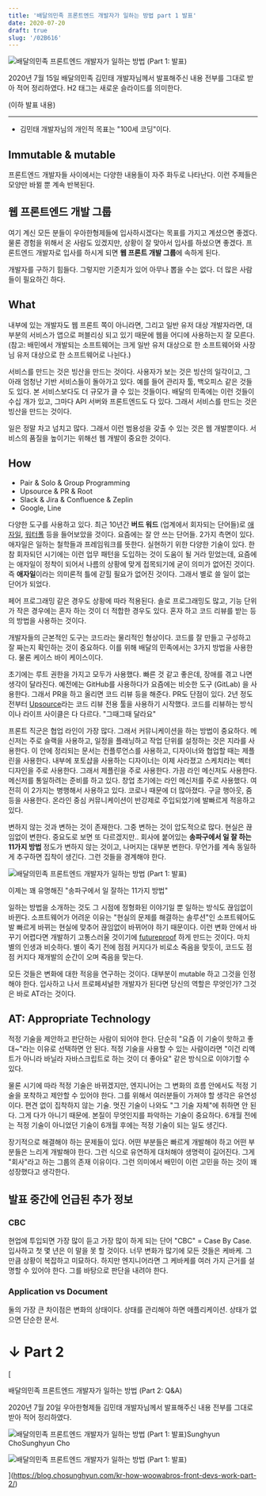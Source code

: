 ```yaml
---
title: '배달의민족 프론트엔드 개발자가 일하는 방법 part 1 발표'
date: 2020-07-20
draft: true
slug: '/02B616'
---
```


![배달의민족 프론트엔드 개발자가 일하는 방법 (Part 1: 발표)](images/min-baemin.001-1.png)

2020년 7월 15일 배달의민족 김민태 개발자님께서 발표해주신 내용 전부를 그대로 받아 적어 정리하였다. H2 태그는 새로운 슬라이드를 의미한다.

(이하 발표 내용)

---

- 김민태 개발자님의 개인적 목표는 "100세 코딩"이다.

## Immutable & mutable

프론트엔드 개발자들 사이에서는 다양한 내용들이 자주 화두로 나타난다. 이런 주제들은 모양만 바뀔 뿐 계속 반복된다.

## 웹 프론트엔드 개발 그룹

여기 계신 모든 분들이 우아한형제들에 입사하시겠다는 목표를 가지고 계셨으면 좋겠다. 물론 경험을 위해서 온 사람도 있겠지만, 상황이 잘 맞아서 입사를 하셨으면 좋겠다. 프론트엔드 개발자로 입사를 하시게 되면 **웹 프론트 개발 그룹**에 속하게 된다.

개발자를 구하기 힘들다. 그렇지만 기준치가 있어 아무나 뽑을 수는 없다. 더 많은 사람들이 필요하긴 하다.

## What

내부에 있는 개발자도 웹 프론트 쪽이 아니라면, 그리고 일반 유저 대상 개발자라면, 대부분의 서비스가 앱으로 퍼블리싱 되고 있기 때문에 웹을 어디에 사용하는지 잘 모른다. (참고: 배민에서 개발되는 소프트웨어는 크게 일반 유저 대상으로 한 소프트웨어와 사장님 유저 대상으로 한 소프트웨어로 나뉜다.)

서비스를 만드는 것은 빙산을 만드는 것이다. 사용자가 보는 것은 빙산의 일각이고, 그 아래 엄청난 기반 서비스들이 돌아가고 있다. 예를 들어 관리자 툴, 백오피스 같은 것들도 있다. 본 서비스보다도 더 규모가 클 수 있는 것들이다. 배달의 민족에는 이런 것들이 수십 개가 있고, 그마다 API 서버와 프론트엔드도 다 있다. 그래서 서비스를 만드는 것은 빙산을 만드는 것이다.

일은 정말 차고 넘치고 많다. 그래서 이런 범용성을 갖출 수 있는 것은 웹 개발뿐이다. 서비스의 품질을 높이기는 위해선 웹 개발이 중요한 것이다.

## How

- Pair & Solo & Group Programming
- Upsource & PR & Root
- Slack & Jira & Confluence & Zeplin
- Google, Line

다양한 도구를 사용하고 있다. 최근 10년간 **버드 워드** (업계에서 회자되는 단어들)로 [애자일](https://ko.wikipedia.org/wiki/%EC%95%A0%EC%9E%90%EC%9D%BC_%EC%86%8C%ED%94%84%ED%8A%B8%EC%9B%A8%EC%96%B4_%EA%B0%9C%EB%B0%9C), [워터폴](https://ko.wikipedia.org/wiki/%EC%95%A0%EC%9E%90%EC%9D%BC_%EC%86%8C%ED%94%84%ED%8A%B8%EC%9B%A8%EC%96%B4_%EA%B0%9C%EB%B0%9C) 등을 들어보았을 것이다. 요즘에는 잘 안 쓰는 단어들. 2가지 측면이 있다. 애자일은 일하는 철학들과 프레임워크를 뜻한다. 실현하기 위한 다양한 기술이 있다. 한참 회자되던 시기에는 이런 업무 패턴을 도입하는 것이 도움이 될 거라 믿었는데, 요즘에는 애자일이 정착이 되어서 나름의 상황에 맞게 접목되기에 굳이 의미가 없어진 것이다. 즉 **애자일**이라는 의미론적 틀에 갇힐 필요가 없어진 것이다. 그래서 별로 쓸 일이 없는 단어가 되었다.

페어 프로그래밍 같은 경우도 상황에 따라 적용된다. 솔로 프로그래밍도 많고, 기능 단위가 작은 경우에는 혼자 하는 것이 더 적합한 경우도 있다. 혼자 하고 코드 리뷰를 받는 등의 방법을 사용하는 것이다.

개발자들의 근본적인 도구는 코드라는 물리적인 형상이다. 코드를 잘 만들고 구성하고 잘 짜는지 확인하는 것이 중요하다. 이를 위해 배달의 민족에서는 3가지 방법을 사용한다. 물론 케이스 바이 케이스이다.

초기에는 루트 권한을 가지고 모두가 사용했다. 빠른 것 같고 좋은데, 장애를 겪고 나면 생각이 달라진다. 예전에는 GitHub를 사용하다가 요즘에는 비슷한 도구 (GitLab) 을 사용한다. 그래서 PR을 하고 올리면 코드 리뷰 등을 해준다. PR도 단점이 있다. 2년 정도 전부터 [Upsource](https://www.jetbrains.com/upsource/)라는 코드 리뷰 전용 툴을 사용하기 시작했다. 코드를 리뷰하는 방식이나 라이프 사이클은 다 다르다. "그때그때 달라요"

프론트 직군은 협업 라인이 가장 많다. 그래서 커뮤니케이션을 하는 방법이 중요하다. 메신저는 주로 슬랙을 사용하고, 일정을 플래닝하고 작업 단위를 설정하는 것은 지라를 사용한다. 이 안에 정리되는 문서는 컨플루언스를 사용하고, 디자이너와 협업할 때는 제플린을 사용한다. 내부에 포토샵을 사용하는 디자이너는 이제 사라졌고 스케치라는 벡터 디자인을 주로 사용한다. 그래서 제플린을 주로 사용한다. 가끔 라인 메신저도 사용한다. 메신저를 통일하려는 준비를 하고 있다. 창업 초기에는 라인 메신저를 주로 사용했다. 여전히 이 2가지는 병행해서 사용하고 있다. 코로나 때문에 더 많아졌다. 구글 행아웃, 줌 등을 사용한다. 온라인 중심 커뮤니케이션이 반강제로 주입되었기에 발빠르게 적응하고 있다.

변하지 않는 것과 변하는 것이 존재한다. 그중 변하는 것이 압도적으로 많다. 현실은 끊임없이 변한다. 중요도로 보면 또 다르겠지만.. 회사에 붙어있는 **송파구에서 일 잘 하는 11가지 방법** 정도가 변하지 않는 것이고, 나머지는 대부분 변한다. 무언가를 계속 동일하게 추구하면 집착이 생긴다. 그런 것들을 경계해야 한다.

![배달의민족 프론트엔드 개발자가 일하는 방법 (Part 1: 발표)](images/min-songpa.jpeg)

이제는 꽤 유명해진 "송파구에서 일 잘하는 11가지 방법"

일하는 방법을 소개하는 것도 그 시점에 정형화된 이야기일 뿐 일하는 방식도 끊임없이 바뀐다. 소프트웨어가 어려운 이유는 "현실의 문제를 해결하는 솔루션"인 소프트웨어도 발 빠르게 바뀌는 현실에 맞추어 끊임없이 바뀌어야 하기 때문이다. 이런 변화 안에서 바꾸기 어렵다면 개발하기 고통스러울 것이기에 [futureproof](https://en.wikipedia.org/wiki/Future_proof) 하게 만드는 것이다. 마치 별의 인생과 비슷하다. 별이 죽기 전에 점점 커지다가 비로소 죽음을 맞듯이, 코드도 점점 커지다 재개발의 순간이 오며 죽음을 맞는다.

모든 것들은 변화에 대한 적응을 연구하는 것이다. 대부분이 mutable 하고 그것을 인정해야 한다. 입사하고 나서 프로페셔널한 개발자가 된다면 당신의 역할은 무엇인가? 그것은 바로 AT라는 것이다.

## AT: Appropriate Technology

적정 기술을 제안하고 판단하는 사람이 되어야 한다. 단순히 "요즘 이 기술이 핫하고 좋대~"라는 이유로 선택하면 안 된다. 적정 기술을 사용할 수 있는 사람이라면 "이건 리액트가 아니라 바닐라 자바스크립트로 하는 것이 더 좋아요" 같은 방식으로 이야기할 수 있다.

물론 시기에 따라 적정 기술은 바뀌겠지만, 엔지니어는 그 변화의 흐름 안에서도 적정 기술을 포착하고 제안할 수 있어야 한다. 그를 위해서 여러분들이 가져야 할 생각은 유연성이다. 편견 없이 집착하지 않는 기술. 멋진 기술이 나와도 "그 기술 자체"에 취하면 안 된다. 그게 다가 아니기 때문에. 본질이 무엇인지를 파악하는 기술이 중요하다. 6개월 전에는 적정 기술이 아니었던 기술이 6개월 후에는 적정 기술이 되는 일도 생긴다.

장기적으로 해결해야 하는 문제들이 있다. 어떤 부분들은 빠르게 개발해야 하고 어떤 부분들은 느리게 개발해야 한다. 그런 식으로 유연하게 대처해야 생명력이 길어진다. 그게 "회사"라고 하는 그룹의 존재 이유이다. 그런 의미에서 배민이 이런 고민을 하는 것이 꽤 성장했다고 생각한다.

## 발표 중간에 언급된 추가 정보

### CBC

현업에 투입되면 가장 많이 듣고 가장 많이 하게 되는 단어 "CBC" = Case By Case. 입사하고 첫 몇 년은 이 말을 못 할 것이다. 너무 변화가 많기에 모든 것들은 케바케. 그만큼 상황이 복잡하고 미묘하다. 하지만 엔지니어라면 그 케바케를 여러 가지 근거를 설명할 수 있어야 한다. 그를 바탕으로 판단을 내려야 한다.

### Application vs Document

둘의 가장 큰 차이점은 변화의 상태이다. 상태를 관리해야 하면 애플리케이션. 상태가 없으면 단순한 문서.

# ↓ Part 2

[

배달의민족 프론트엔드 개발자가 일하는 방법 (Part 2: Q&A)

2020년 7월 20일 우아한형제들 김민태 개발자님께서 발표해주신 내용 전부를 그대로 받아 적어 정리하였다.

![배달의민족 프론트엔드 개발자가 일하는 방법 (Part 1: 발표)](images/favicon.ico)Sunghyun ChoSunghyun Cho

![배달의민족 프론트엔드 개발자가 일하는 방법 (Part 1: 발표)](images/min-baemin.002.png)

](https://blog.chosunghyun.com/kr-how-woowabros-front-devs-work-part-2/)
